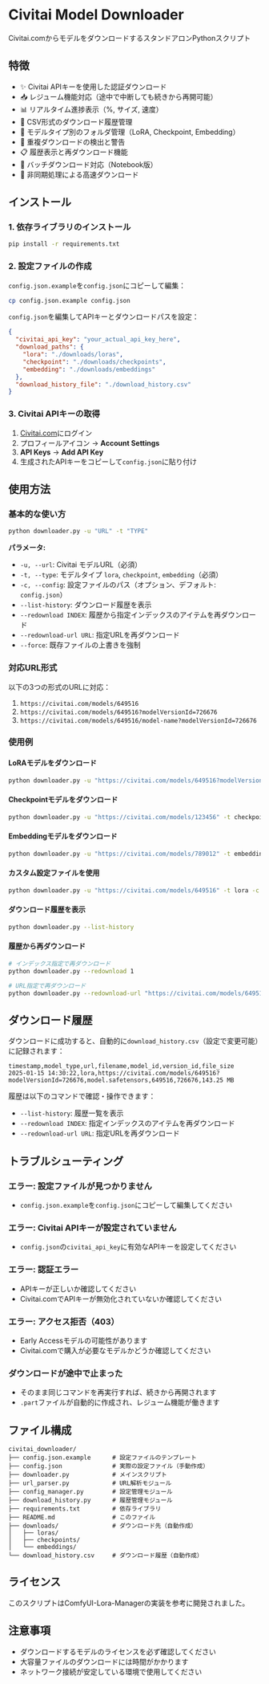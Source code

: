 # Civitai Model Downloader

Civitai.comからモデルをダウンロードするスタンドアロンPythonスクリプト

## 特徴

- ✨ Civitai APIキーを使用した認証ダウンロード
- 📥 レジューム機能対応（途中で中断しても続きから再開可能）
- 📊 リアルタイム進捗表示（%, サイズ, 速度）
- 📝 CSV形式のダウンロード履歴管理
- 🎯 モデルタイプ別のフォルダ管理（LoRA, Checkpoint, Embedding）
- 🔄 重複ダウンロードの検出と警告
- 📋 履歴表示と再ダウンロード機能
- 🔄 バッチダウンロード対応（Notebook版）
- 🚀 非同期処理による高速ダウンロード

## インストール

### 1. 依存ライブラリのインストール

```bash
pip install -r requirements.txt
```

### 2. 設定ファイルの作成

`config.json.example`を`config.json`にコピーして編集：

```bash
cp config.json.example config.json
```

`config.json`を編集してAPIキーとダウンロードパスを設定：

```json
{
  "civitai_api_key": "your_actual_api_key_here",
  "download_paths": {
    "lora": "./downloads/loras",
    "checkpoint": "./downloads/checkpoints",
    "embedding": "./downloads/embeddings"
  },
  "download_history_file": "./download_history.csv"
}
```

### 3. Civitai APIキーの取得

1. [Civitai.com](https://civitai.com)にログイン
2. プロフィールアイコン → **Account Settings**
3. **API Keys** → **Add API Key**
4. 生成されたAPIキーをコピーして`config.json`に貼り付け

## 使用方法

### 基本的な使い方

```bash
python downloader.py -u "URL" -t "TYPE"
```

**パラメータ:**
- `-u, --url`: Civitai モデルURL（必須）
- `-t, --type`: モデルタイプ `lora`, `checkpoint`, `embedding`（必須）
- `-c, --config`: 設定ファイルのパス（オプション、デフォルト: `config.json`）
- `--list-history`: ダウンロード履歴を表示
- `--redownload INDEX`: 履歴から指定インデックスのアイテムを再ダウンロード
- `--redownload-url URL`: 指定URLを再ダウンロード
- `--force`: 既存ファイルの上書きを強制

### 対応URL形式

以下の3つの形式のURLに対応：

1. `https://civitai.com/models/649516`
2. `https://civitai.com/models/649516?modelVersionId=726676`
3. `https://civitai.com/models/649516/model-name?modelVersionId=726676`

### 使用例

#### LoRAモデルをダウンロード
```bash
python downloader.py -u "https://civitai.com/models/649516?modelVersionId=726676" -t lora
```

#### Checkpointモデルをダウンロード
```bash
python downloader.py -u "https://civitai.com/models/123456" -t checkpoint
```

#### Embeddingモデルをダウンロード
```bash
python downloader.py -u "https://civitai.com/models/789012" -t embedding
```

#### カスタム設定ファイルを使用
```bash
python downloader.py -u "https://civitai.com/models/649516" -t lora -c my_config.json
```

#### ダウンロード履歴を表示
```bash
python downloader.py --list-history
```

#### 履歴から再ダウンロード
```bash
# インデックス指定で再ダウンロード
python downloader.py --redownload 1

# URL指定で再ダウンロード
python downloader.py --redownload-url "https://civitai.com/models/649516"
```

## ダウンロード履歴

ダウンロードに成功すると、自動的に`download_history.csv`（設定で変更可能）に記録されます：

```csv
timestamp,model_type,url,filename,model_id,version_id,file_size
2025-01-15 14:30:22,lora,https://civitai.com/models/649516?modelVersionId=726676,model.safetensors,649516,726676,143.25 MB
```

履歴は以下のコマンドで確認・操作できます：
- `--list-history`: 履歴一覧を表示
- `--redownload INDEX`: 指定インデックスのアイテムを再ダウンロード
- `--redownload-url URL`: 指定URLを再ダウンロード

## トラブルシューティング

### エラー: 設定ファイルが見つかりません
- `config.json.example`を`config.json`にコピーして編集してください

### エラー: Civitai APIキーが設定されていません
- `config.json`の`civitai_api_key`に有効なAPIキーを設定してください

### エラー: 認証エラー
- APIキーが正しいか確認してください
- Civitai.comでAPIキーが無効化されていないか確認してください

### エラー: アクセス拒否（403）
- Early Accessモデルの可能性があります
- Civitai.comで購入が必要なモデルかどうか確認してください

### ダウンロードが途中で止まった
- そのまま同じコマンドを再実行すれば、続きから再開されます
- `.part`ファイルが自動的に作成され、レジューム機能が働きます

## ファイル構成

```
civitai_downloader/
├── config.json.example      # 設定ファイルのテンプレート
├── config.json              # 実際の設定ファイル（手動作成）
├── downloader.py            # メインスクリプト
├── url_parser.py            # URL解析モジュール
├── config_manager.py        # 設定管理モジュール
├── download_history.py      # 履歴管理モジュール
├── requirements.txt         # 依存ライブラリ
├── README.md                # このファイル
├── downloads/               # ダウンロード先（自動作成）
│   ├── loras/
│   ├── checkpoints/
│   └── embeddings/
└── download_history.csv     # ダウンロード履歴（自動作成）
```

## ライセンス

このスクリプトはComfyUI-Lora-Managerの実装を参考に開発されました。

## 注意事項

- ダウンロードするモデルのライセンスを必ず確認してください
- 大容量ファイルのダウンロードには時間がかかります
- ネットワーク接続が安定している環境で使用してください

